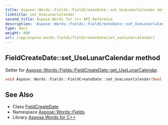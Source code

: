 ```yaml
---
title: Aspose::Words::Fields::FieldCreateDate::set_UseLunarCalendar method
linktitle: set_UseLunarCalendar
second_title: Aspose.Words for C++ API Reference
description: 'Aspose::Words::Fields::FieldCreateDate::set_UseLunarCalendar method. Setter for Aspose::Words::Fields::FieldCreateDate::get_UseLunarCalendar in C++.'
type: docs
weight: 400
url: /cpp/aspose.words.fields/fieldcreatedate/set_uselunarcalendar/
---
```

## FieldCreateDate::set_UseLunarCalendar method


Setter for [Aspose::Words::Fields::FieldCreateDate::get_UseLunarCalendar](../get_uselunarcalendar/).

```cpp
void Aspose::Words::Fields::FieldCreateDate::set_UseLunarCalendar(bool value)
```

## See Also

* Class [FieldCreateDate](../)
* Namespace [Aspose::Words::Fields](../../)
* Library [Aspose.Words for C++](../../../)
